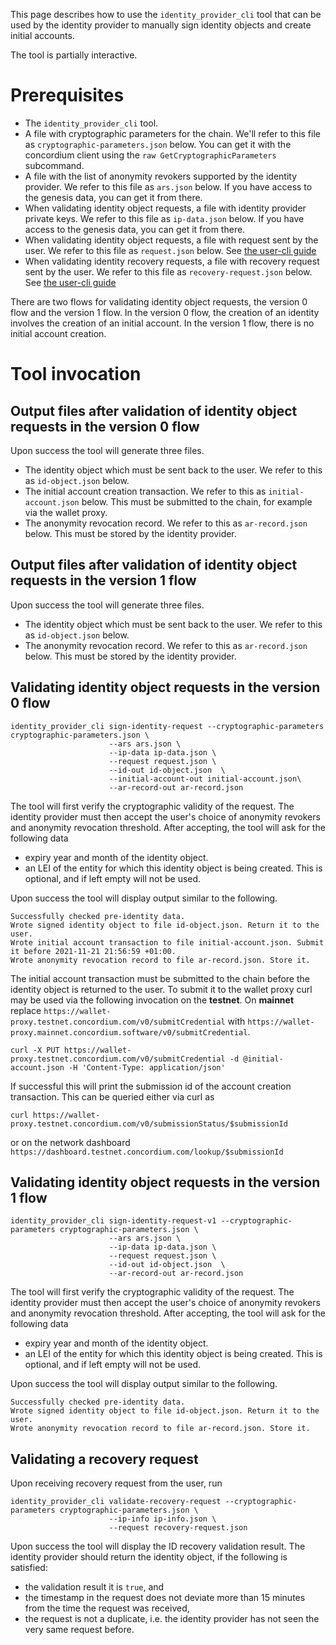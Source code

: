 This page describes how to use the `identity_provider_cli` tool that can be used by the identity provider to manually sign identity objects and create initial accounts.

The tool is partially interactive.

# Prerequisites

- The `identity_provider_cli` tool.
- A file with cryptographic parameters for the chain. We'll refer to this file as `cryptographic-parameters.json` below. You can get it with the concordium client using the `raw GetCryptographicParameters` subcommand.
- A file with the list of anonymity revokers supported by the identity provider. We refer to this file as `ars.json` below. If you have access to the genesis data, you can get it from there.
- When validating identity object requests, a file with identity provider private keys. We refer to this file as `ip-data.json` below. If you have access to the genesis data, you can get it from there.
- When validating identity object requests, a file with request sent by the user. We refer to this file as `request.json` below. See [the user-cli guide](/rust-bins/docs/user-cli.md)
- When validating identity recovery requests, a file with recovery request sent by the user. We refer to this file as `recovery-request.json` below. See [the user-cli guide](/rust-bins/docs/user-cli.md)

There are two flows for validating identity object requests, the version 0 flow and the version 1 flow. In the version 0 flow, the creation of an identity involves the creation of an initial account. In the version 1 flow, there is no initial account creation.
# Tool invocation


## Output files after validation of identity object requests in the version 0 flow

Upon success the tool will generate three files.

- The identity object which must be sent back to the user. We refer to this as `id-object.json` below.
- The initial account creation transaction. We refer to this as `initial-account.json` below. This must be submitted to the chain, for example via the wallet proxy.
- The anonymity revocation record. We refer to this as `ar-record.json` below. This must be stored by the identity provider.

## Output files after validation of identity object requests in the version 1 flow

Upon success the tool will generate three files.

- The identity object which must be sent back to the user. We refer to this as `id-object.json` below.
- The anonymity revocation record. We refer to this as `ar-record.json` below. This must be stored by the identity provider.

## Validating identity object requests in the version 0 flow
```console
identity_provider_cli sign-identity-request --cryptographic-parameters cryptographic-parameters.json \
                      --ars ars.json \
                      --ip-data ip-data.json \
                      --request request.json \
                      --id-out id-object.json  \
                      --initial-account-out initial-account.json\
                      --ar-record-out ar-record.json
```

The tool will first verify the cryptographic validity of the request. The identity provider must then accept the user's choice of anonymity revokers and anonymity revocation  threshold. After accepting, the tool will ask for the following data
- expiry year and month of the identity object.
- an LEI of the entity for which this identity object is being created. This is optional, and if left empty will not be used.

Upon success the tool will display output similar to the following.
```
Successfully checked pre-identity data.
Wrote signed identity object to file id-object.json. Return it to the user.
Wrote initial account transaction to file initial-account.json. Submit it before 2021-11-21 21:56:59 +01:00.
Wrote anonymity revocation record to file ar-record.json. Store it.
```

The initial account transaction must be submitted to the chain before the identity object is returned to the user.
To submit it to the wallet proxy curl may be used via the following invocation on the **testnet**. On **mainnet** replace
`https://wallet-proxy.testnet.concordium.com/v0/submitCredential` with `https://wallet-proxy.mainnet.concordium.software/v0/submitCredential`.

```console
curl -X PUT https://wallet-proxy.testnet.concordium.com/v0/submitCredential -d @initial-account.json -H 'Content-Type: application/json'
```
If successful this will print the submission id of the account creation transaction.
This can be queried either via curl as
```console
curl https://wallet-proxy.testnet.concordium.com/v0/submissionStatus/$submissionId
```
or on the network dashboard
`https://dashboard.testnet.concordium.com/lookup/$submissionId`


## Validating identity object requests in the version 1 flow
```console
identity_provider_cli sign-identity-request-v1 --cryptographic-parameters cryptographic-parameters.json \
                      --ars ars.json \
                      --ip-data ip-data.json \
                      --request request.json \
                      --id-out id-object.json  \
                      --ar-record-out ar-record.json
```

The tool will first verify the cryptographic validity of the request. The identity provider must then accept the user's choice of anonymity revokers and anonymity revocation  threshold. After accepting, the tool will ask for the following data
- expiry year and month of the identity object.
- an LEI of the entity for which this identity object is being created. This is optional, and if left empty will not be used.

Upon success the tool will display output similar to the following.
```
Successfully checked pre-identity data.
Wrote signed identity object to file id-object.json. Return it to the user.
Wrote anonymity revocation record to file ar-record.json. Store it.
```

## Validating a recovery request
Upon receiving recovery request from the user, run
```console
identity_provider_cli validate-recovery-request --cryptographic-parameters cryptographic-parameters.json \
                      --ip-info ip-info.json \
                      --request recovery-request.json
```

Upon success the tool will display the ID recovery validation result. The identity provider should return the identity object, if the following is satisfied:
-  the validation result it is `true`, and
-  the timestamp in the request does not deviate more than 15 minutes from the time the request was received,
-  the request is not a duplicate, i.e. the identity provider has not seen the very same request before. 
